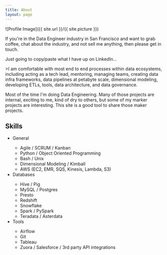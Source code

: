 ```yaml
---
title: About
layout: page
---
```


![Profile Image]({{ site.url }}/{{ site.picture }})

<p>If you're in the Data Engineer industry in San Francisco and want to grab coffee, chat about the industry, and not sell me anything, then please get in touch.</p>
	
<p>Just going to copy/paste what I have up on LinkedIn...</p>
>I am comfortable with most end to end processes within data ecosystems, including acting as a tech lead, mentoring, managing teams, creating data infra frameworks, data pipelines at petabyte scale, dimensional modeling, developing ETLs, tools, data architecture, and data governance.

<p>Most of the time I'm doing Data Engineering.  Many of those projects are internal, exciting to me, kind of dry to others, but some of my marker projects are interesting.  This site is a good tool to share those maker projects.</p>

<h2>Skills</h2>

<ul class="skill-list">
<li>General</li>
    <ul class="skill-list">
    <li>Agile / SCRUM / Kanban</li>
    <li>Python / Object Oriented Programming</li>
    <li>Bash / Unix</li>
    <li>Dimensional Modeling / Kimball</li>
    <li>AWS (EC2, EMR, SQS, Kinesis, Lambda, S3)</li>
    </ul>
<li>Databases</li>
    <ul class="skill-list">
    <li>Hive / Pig</li>
    <li>MySQL / Postgres</li>
    <li>Presto</li>
    <li>Redshift</li>
    <li>Snowflake</li>
    <li>Spark / PySpark</li>
    <li>Teradata / Asterdata</li>
    </ul>
<li>Tools</li>
    <ul class="skill-list">
    <li>Airflow</li>
    <li>Git</li>
    <li>Tableau</li>
    <li>Zuora / Salesforce / 3rd party API integrations</li>
    </ul>
</ul>
